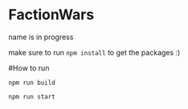 # FactionWars
name is in progress

make sure to run `npm install` to get the packages :)

#How to run

`npm run build`

`npm run start`
